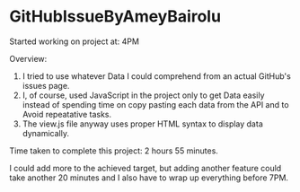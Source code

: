# GitHubIssueByAmeyBairolu

Started working on project at: 4PM

Overview:

1. I tried to use whatever Data I could comprehend from an actual GitHub's issues page. 
2. I, of course, used JavaScript in the project only to get Data easily instead of spending time on copy pasting each data from the API and to Avoid repeatative tasks.
3. The view.js file anyway uses proper HTML syntax to display data dynamically.

Time taken to complete this project: 2 hours 55 minutes.

I could add more to the achieved target, but adding another feature could take another 20 minutes and I also have to wrap up everything before 7PM. 

